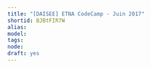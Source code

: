 ```yaml
---
title: "[DAISEE] ETNA CodeCamp - Juin 2017"
shortid: BJBtFIR7W
alias: 
model: 
tags: 
node: 
draft: yes
--- 
```

 